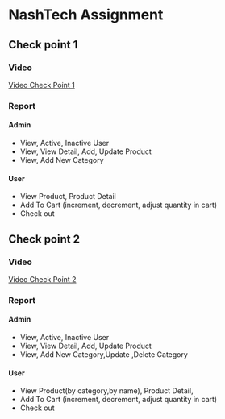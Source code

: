 # NashTech Assignment
## Check point 1
### Video
[Video Check Point 1 ](https://drive.google.com/drive/folders/1NkbQpOwmdjfIlQRyQCw8npVvDc-r-H7o?usp=drive_link)  
### Report
#### Admin
- View, Active, Inactive User
- View,  View Detail, Add, Update Product
- View, Add New Category
#### User
- View Product, Product Detail
- Add To Cart (increment, decrement, adjust quantity in cart)
- Check out 
## Check point 2
### Video
[Video Check Point 2 ](https://drive.google.com/file/d/1E-sEV97FQp-LGMnRpP5HwXt2k68_uBYV/view?usp=drive_link)  
### Report
#### Admin
- View, Active, Inactive User
- View,  View Detail, Add, Update Product
- View, Add New Category,Update ,Delete Category
#### User
- View Product(by category,by name), Product Detail,
- Add To Cart (increment, decrement, adjust quantity in cart)
- Check out 